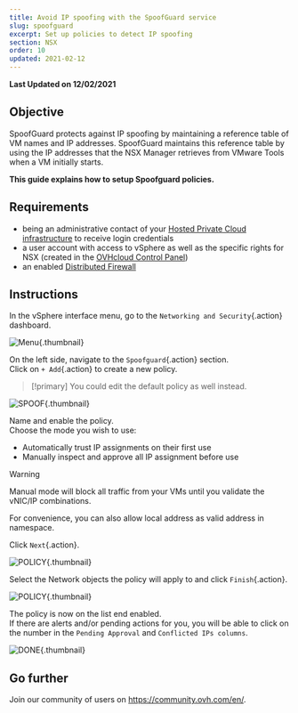 ```yaml
---
title: Avoid IP spoofing with the SpoofGuard service
slug: spoofguard
excerpt: Set up policies to detect IP spoofing
section: NSX
order: 10
updated: 2021-02-12
---
```


**Last Updated on 12/02/2021**

## Objective

SpoofGuard protects against IP spoofing by maintaining a reference table of VM names and IP addresses. SpoofGuard maintains this reference table by using the IP addresses that the NSX Manager retrieves from VMware Tools when a VM initially starts.

**This guide explains how to setup Spoofguard policies.**

## Requirements

- being an administrative contact of your [Hosted Private Cloud infrastructure](https://www.ovhcloud.com/en-sg/enterprise/products/hosted-private-cloud/) to receive login credentials
- a user account with access to vSphere as well as the specific rights for NSX (created in the [OVHcloud Control Panel](https://ca.ovh.com/auth/?action=gotomanager&from=https://www.ovh.com/sg/&ovhSubsidiary=sg))
- an enabled [Distributed Firewall](https://docs.ovh.com/sg/en/private-cloud/nsx-distributed-firewall-configuration/)

## Instructions

In the vSphere interface menu, go to the `Networking and Security`{.action} dashboard.

![Menu](images/en01dash.png){.thumbnail}

On the left side, navigate to the `Spoofguard`{.action} section.<br>
Click on `+ Add`{.action} to create a new policy.

> [!primary]
> You could edit the default policy as well instead.

![SPOOF](images/en02spoof.png){.thumbnail}

Name and enable the policy.<br>
Choose the mode you wish to use:

- Automatically trust IP assignments on their first use
- Manually inspect and approve all IP assignment before use

> [!warning]
>
> Manual mode will block all traffic from your VMs until you validate the vNIC/IP combinations.
>

For convenience, you can also allow local address as valid address in namespace.

Click `Next`{.action}.

![POLICY](images/en03settings.png){.thumbnail}

Select the Network objects the policy will apply to and click `Finish`{.action}.

![POLICY](images/en04network.png){.thumbnail}

The policy is now on the list end enabled.<br>
If there are alerts and/or pending actions for you, you will be able to click on the number in the `Pending Approval` and `Conflicted IPs columns`.

![DONE](images/en05done.png){.thumbnail}

## Go further

Join our community of users on <https://community.ovh.com/en/>.
